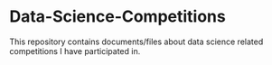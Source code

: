 # Data-Science-Competitions
This repository contains documents/files about data science related competitions I have participated in.
